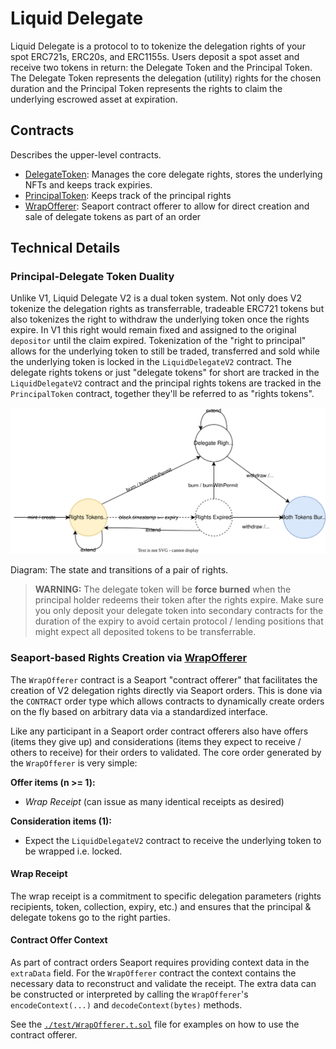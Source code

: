# Liquid Delegate

Liquid Delegate is a protocol to to tokenize the delegation rights of your spot ERC721s, ERC20s, and ERC1155s.
Users deposit a spot asset and receive two tokens in return: the Delegate Token and the Principal Token. 
The Delegate Token represents the delegation (utility) rights for the chosen duration and the Principal Token represents the rights to claim the underlying escrowed asset at expiration.

## Contracts
Describes the upper-level contracts.

- [DelegateToken](./src/DelegateToken.sol): Manages the core delegate rights, stores the
  underlying NFTs and keeps track expiries.
- [PrincipalToken](./src/PrincipalToken.sol): Keeps track of the principal rights
- [WrapOfferer](./src/WrapOfferer.sol): Seaport contract offerer to allow for direct creation and
  sale of delegate tokens as part of an order

## Technical Details

### Principal-Delegate Token Duality

Unlike V1, Liquid Delegate V2 is a dual token system. Not only does V2 tokenize the delegation
rights as transferrable, tradeable ERC721 tokens but also tokenizes the right to withdraw the
underlying token once the rights expire. In V1 this right would remain fixed and assigned to the
original `depositor` until the claim expired. Tokenization of the "right to principal" allows for
the underlying token to still be traded, transferred and sold while the underlying token is locked
in the `LiquidDelegateV2` contract. The delegate rights tokens or just "delegate tokens" for short
are tracked in the `LiquidDelegateV2` contract and the principal rights tokens are tracked in the
`PrincipalToken` contract, together they'll be referred to as "rights tokens".

![Rights Lifecycle](assets/rights-lifecycle.svg)

Diagram: The state and transitions of a pair of rights.

> **WARNING:** The delegate token will be **force burned** when the principal holder redeems their
token after the rights expire. Make sure you only deposit your delegate token into secondary
contracts for the duration of the expiry to avoid certain protocol / lending positions that might
expect all deposited tokens to be transferrable.

### Seaport-based Rights Creation via [WrapOfferer](./src/WrapOfferer.sol)
The `WrapOfferer` contract is a Seaport "contract offerer" that facilitates the creation of V2
delegation rights directly via Seaport orders. This is done via the `CONTRACT` order type which
allows contracts to dynamically create orders on the fly based on arbitrary data via a standardized
interface.

Like any participant in a Seaport order contract offerers also have offers (items they give up) and
considerations (items they expect to receive / others to receive) for their orders to validated. The
core order generated by the `WrapOfferer` is very simple:

**Offer items (n >= 1):**
- _Wrap Receipt_ (can issue as many identical receipts as desired)

**Consideration items (1):**
- Expect the `LiquidDelegateV2` contract to receive the underlying token to be wrapped i.e. locked.

#### Wrap Receipt
The wrap receipt is a commitment to specific delegation parameters (rights recipients, token, collection, expiry, etc.)
and ensures that the principal & delegate tokens go to the right parties.

#### Contract Offer Context
As part of contract orders Seaport requires providing context data in the `extraData` field. For the
`WrapOfferer` contract the context contains the necessary data to reconstruct and validate the
receipt. The extra data can be constructed or interpreted by calling the `WrapOfferer`'s
`encodeContext(...)` and `decodeContext(bytes)` methods.

See the [`./test/WrapOfferer.t.sol`](./test/WrapOfferer.t.sol) file for examples on how to use the
contract offerer.


